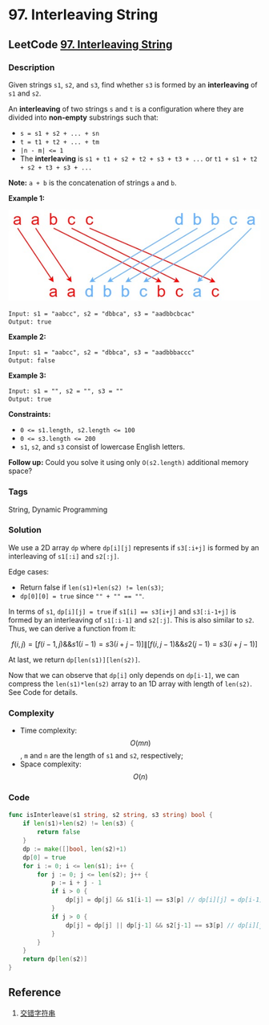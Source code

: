 # 97. Interleaving String

## LeetCode [97. Interleaving String](title)

### Description

Given strings `s1`, `s2`, and `s3`, find whether `s3` is formed by an **interleaving** of `s1` and `s2`.

An **interleaving** of two strings `s` and `t` is a configuration where they are divided into **non-empty** substrings such that:

* `s = s1 + s2 + ... + sn`
* `t = t1 + t2 + ... + tm`
* `|n - m| <= 1`
* The **interleaving** is `s1 + t1 + s2 + t2 + s3 + t3 + ...` or `t1 + s1 + t2 + s2 + t3 + s3 + ...`

**Note:** `a + b` is the concatenation of strings `a` and `b`.

**Example 1:**

![](../.gitbook/assets/image%20%2831%29.png)

```text
Input: s1 = "aabcc", s2 = "dbbca", s3 = "aadbbcbcac"
Output: true
```

**Example 2:**

```text
Input: s1 = "aabcc", s2 = "dbbca", s3 = "aadbbbaccc"
Output: false
```

**Example 3:**

```text
Input: s1 = "", s2 = "", s3 = ""
Output: true
```

**Constraints:**

* `0 <= s1.length, s2.length <= 100`
* `0 <= s3.length <= 200`
* `s1`, `s2`, and `s3` consist of lowercase English letters.

**Follow up:** Could you solve it using only `O(s2.length)` additional memory space?

### Tags

String, Dynamic Programming

### Solution

We use a 2D array `dp` where `dp[i][j]` represents if `s3[:i+j]` is formed by an interleaving of `s1[:i]` and `s2[:j]`.

Edge cases:

* Return false if `len(s1)+len(s2) != len(s3)`;
* `dp[0][0] = true` since `"" + "" == ""`.

In terms of `s1`, `dp[i][j] = true` if `s1[i] == s3[i+j]` and `s3[:i-1+j]` is formed by an interleaving of `s1[:i-1]` and `s2[:j]`. This is also similar to `s2`. Thus, we can derive a function from it:

$$f(i,j)=[f(i−1,j)\&\&s1(i−1)=s3(i+j-1)]\|[f(i,j−1)\&\&s2(j−1)=s3(i+j-1)]$$ 

At last, we return `dp[len(s1)][len(s2)]`.

Now that we can observe that `dp[i]` only depends on `dp[i-1]`, we can compress the `len(s1)*len(s2)` array to an 1D array with length of `len(s2)`. See Code for details.

### Complexity

* Time complexity: $$O(mn)$$, `m` and `n` are the length of `s1` and `s2`, respectively;
* Space complexity: $$O(n)$$

### Code

```go
func isInterleave(s1 string, s2 string, s3 string) bool {
	if len(s1)+len(s2) != len(s3) {
		return false
	}
	dp := make([]bool, len(s2)+1)
	dp[0] = true
	for i := 0; i <= len(s1); i++ {
		for j := 0; j <= len(s2); j++ {
			p := i + j - 1
			if i > 0 {
				dp[j] = dp[j] && s1[i-1] == s3[p] // dp[i][j] = dp[i-1][j] || s1[i-1] == s3[p]
			}
			if j > 0 {
				dp[j] = dp[j] || dp[j-1] && s2[j-1] == s3[p] // dp[i][j] = dp[i][j-1] || s2[j-1] == s3[p]
			}
		}
	}
	return dp[len(s2)]
}
```

## Reference

1. [交错字符串](https://leetcode-cn.com/problems/interleaving-string/solution/jiao-cuo-zi-fu-chuan-by-leetcode-solution/)

